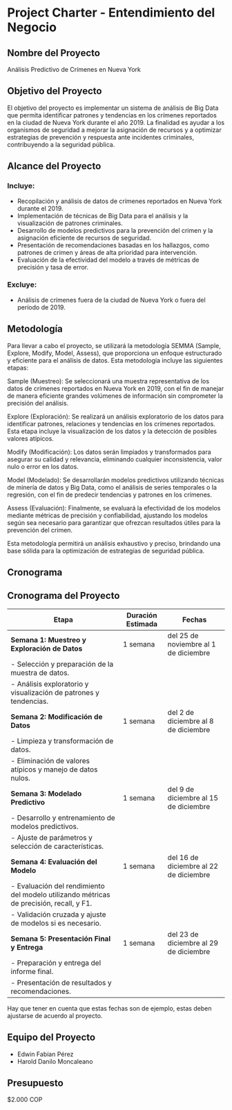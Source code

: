 # Project Charter - Entendimiento del Negocio

## Nombre del Proyecto

Análisis Predictivo de Crímenes en Nueva York

## Objetivo del Proyecto

El objetivo del proyecto es implementar un sistema de análisis de Big Data que permita identificar patrones y tendencias en los crímenes reportados en la ciudad de Nueva York durante el año 2019. La finalidad es ayudar a los organismos de seguridad a mejorar la asignación de recursos y a optimizar estrategias de prevención y respuesta ante incidentes criminales, contribuyendo a la seguridad pública.

## Alcance del Proyecto

### Incluye:

- Recopilación y análisis de datos de crímenes reportados en Nueva York durante el 2019.
- Implementación de técnicas de Big Data para el análisis y la visualización de patrones criminales.
- Desarrollo de modelos predictivos para la prevención del crimen y la asignación eficiente de recursos de seguridad.
- Presentación de recomendaciones basadas en los hallazgos, como patrones de crimen y áreas de alta prioridad para intervención.
- Evaluación de la efectividad del modelo a través de métricas de precisión y tasa de error.

### Excluye:

- Análisis de crímenes fuera de la ciudad de Nueva York o fuera del período de 2019.

## Metodología

Para llevar a cabo el proyecto, se utilizará la metodología SEMMA (Sample, Explore, Modify, Model, Assess), que proporciona un enfoque estructurado y eficiente para el análisis de datos. Esta metodología incluye las siguientes etapas:

Sample (Muestreo): Se seleccionará una muestra representativa de los datos de crímenes reportados en Nueva York en 2019, con el fin de manejar de manera eficiente grandes volúmenes de información sin comprometer la precisión del análisis.

Explore (Exploración): Se realizará un análisis exploratorio de los datos para identificar patrones, relaciones y tendencias en los crímenes reportados. Esta etapa incluye la visualización de los datos y la detección de posibles valores atípicos.

Modify (Modificación): Los datos serán limpiados y transformados para asegurar su calidad y relevancia, eliminando cualquier inconsistencia, valor nulo o error en los datos.

Model (Modelado): Se desarrollarán modelos predictivos utilizando técnicas de minería de datos y Big Data, como el análisis de series temporales o la regresión, con el fin de predecir tendencias y patrones en los crímenes.

Assess (Evaluación): Finalmente, se evaluará la efectividad de los modelos mediante métricas de precisión y confiabilidad, ajustando los modelos según sea necesario para garantizar que ofrezcan resultados útiles para la prevención del crimen.

Esta metodología permitirá un análisis exhaustivo y preciso, brindando una base sólida para la optimización de estrategias de seguridad pública.

## Cronograma

## Cronograma del Proyecto

| Etapa | Duración Estimada | Fechas |
|-------|--------------------|--------|
| **Semana 1: Muestreo y Exploración de Datos** | 1 semana | del 25 de noviembre al 1 de diciembre |
| - Selección y preparación de la muestra de datos. | | |
| - Análisis exploratorio y visualización de patrones y tendencias. | | |
| **Semana 2: Modificación de Datos** | 1 semana | del 2 de diciembre al 8 de diciembre |
| - Limpieza y transformación de datos. | | |
| - Eliminación de valores atípicos y manejo de datos nulos. | | |
| **Semana 3: Modelado Predictivo** | 1 semana | del 9 de diciembre al 15 de diciembre |
| - Desarrollo y entrenamiento de modelos predictivos. | | |
| - Ajuste de parámetros y selección de características. | | |
| **Semana 4: Evaluación del Modelo** | 1 semana | del 16 de diciembre al 22 de diciembre |
| - Evaluación del rendimiento del modelo utilizando métricas de precisión, recall, y F1. | | |
| - Validación cruzada y ajuste de modelos si es necesario. | | |
| **Semana 5: Presentación Final y Entrega** | 1 semana | del 23 de diciembre al 29 de diciembre |
| - Preparación y entrega del informe final. | | |
| - Presentación de resultados y recomendaciones. | | |


Hay que tener en cuenta que estas fechas son de ejemplo, estas deben ajustarse de acuerdo al proyecto.

## Equipo del Proyecto

- Edwin Fabían Pérez
- Harold Danilo Moncaleano

## Presupuesto
$2.000 COP
